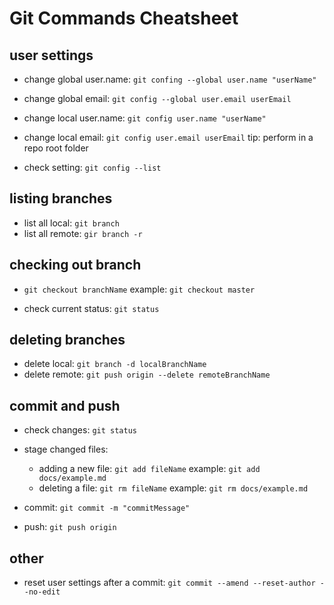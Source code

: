# Git Commands Cheatsheet

## user settings
- change global user.name: `git confing --global user.name "userName"`
- change global email: `git config --global user.email userEmail`

- change local user.name: `git config user.name "userName"`
- change local email: `git config user.email userEmail`
    tip: perform in a repo root folder

- check setting: `git config --list`

## listing branches
- list all local: `git branch`
- list all remote: `gir branch -r`

## checking out branch
- `git checkout branchName`
example: `git checkout master`

- check current status: `git status`

## deleting branches
- delete local: `git branch -d localBranchName`
- delete remote: `git push origin --delete remoteBranchName`

## commit and push
- check changes: `git status`
- stage changed files:
    - adding a new file: `git add fileName` example: `git add docs/example.md`
    - deleting a file: `git rm fileName` example: `git rm docs/example.md`
- commit: `git commit -m "commitMessage"`

- push: `git push origin`

## other
- reset user settings after a commit: `git commit --amend --reset-author --no-edit`
